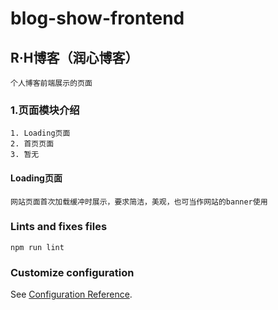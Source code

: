 # blog-show-frontend

## R·H博客（润心博客）
```
个人博客前端展示的页面
```

### 1.页面模块介绍
```
1. Loading页面
2. 首页页面
3. 暂无
```

#### Loading页面
```
网站页面首次加载缓冲时展示，要求简洁，美观，也可当作网站的banner使用
```

### Lints and fixes files
```
npm run lint
```

### Customize configuration
See [Configuration Reference](https://cli.vuejs.org/config/).
